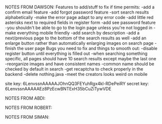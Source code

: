 NOTES FROM DAWSON:
    Features to add/stuff to fix if time permits:
        -add a confirm email feature
        -add forgot password feature
        -sort search results alphabetically
        -make the error page adapt to any error code
        -add little red asterisks next to required fields in register form
        -add see password feature
        -you shouldn't be able to go to the login page unless you're not logged in
        -make everything mobile friendly
        -add search by description
        -add a next/previous page to the bottom of the search results as well
        -add an enlarge button rather than automatically enlarging images on search page
        -finish the user page
    Bugs you need to fix and things to smooth out:
        -disable register button until everything is filled out
        -when searching something specific, all pages should have 10 search results except maybe the last one
        -reorganize images and have consistent names
        -common name should be checked by default in search
        -get recaptcha to check properly in the backend
        -delete nothing.java
        -meet the creators looks weird on mobile

site key: 6LenvssnAAAAAJOhnQQ3FEYuhRgx4kl-RDePeiRY
secret key: 6LenvssnAAAAAEz8PzEcwBNTExH35bCuZiTywVDE

NOTES FROM ABDI:

NOTES FROM ROBERT:

NOTES FROM SIMAN: